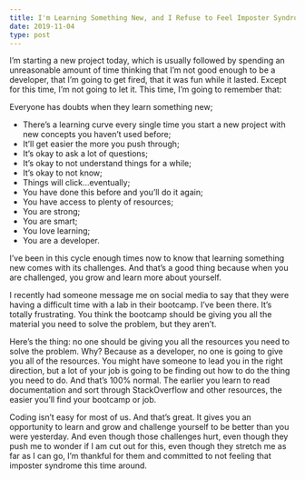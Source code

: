 ```yaml
---
title: I'm Learning Something New, and I Refuse to Feel Imposter Syndrome
date: 2019-11-04
type: post
---
```

I’m starting a new project today, which is usually followed by spending an unreasonable amount of time thinking that I’m not good enough to be a developer, that I’m going to get fired, that it was fun while it lasted. Except for this time, I’m not going to let it. This time, I’m going to remember that:

Everyone has doubts when they learn something new;
- There’s a learning curve every single time you start a new project with new concepts you haven’t used before;
- It’ll get easier the more you push through;
- It’s okay to ask a lot of questions;
- It’s okay to not understand things for a while;
- It’s okay to not know;
- Things will click...eventually;
- You have done this before and you’ll do it again;
- You have access to plenty of resources;
- You are strong;
- You are smart;
- You love learning;
- You are a developer.

I’ve been in this cycle enough times now to know that learning something new comes with its challenges. And that’s a good thing because when you are challenged, you grow and learn more about yourself.

I recently had someone message me on social media to say that they were having a difficult time with a lab in their bootcamp. I’ve been there. It’s totally frustrating. You think the bootcamp should be giving you all the material you need to solve the problem, but they aren’t.

Here’s the thing: no one should be giving you all the resources you need to solve the problem. Why? Because as a developer, no one is going to give you all of the resources. You might have someone to lead you in the right direction, but a lot of your job is going to be finding out how to do the thing you need to do. And that’s 100% normal. The earlier you learn to read documentation and sort through StackOverflow and other resources, the easier you’ll find your bootcamp or job.

Coding isn’t easy for most of us. And that’s great. It gives you an opportunity to learn and grow and challenge yourself to be better than you were yesterday. And even though those challenges hurt, even though they push me to wonder if I am cut out for this, even though they stretch me as far as I can go, I’m thankful for them and committed to not feeling that imposter syndrome this time around.
